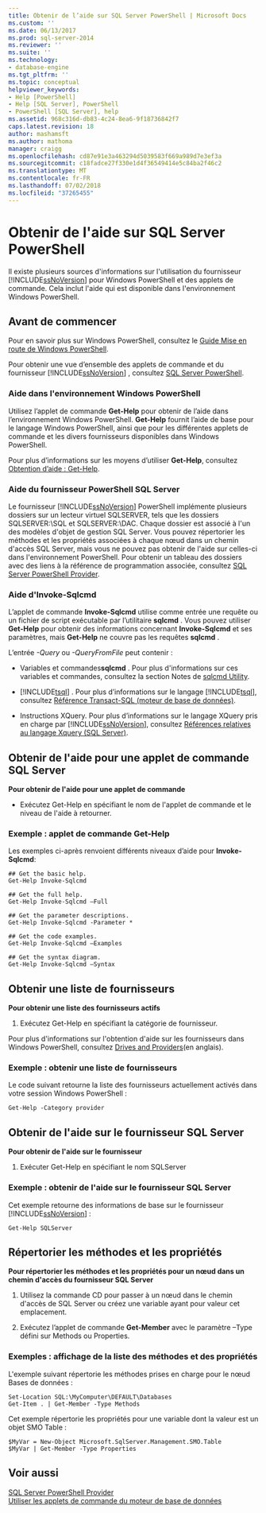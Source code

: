 ```yaml
---
title: Obtenir de l’aide sur SQL Server PowerShell | Microsoft Docs
ms.custom: ''
ms.date: 06/13/2017
ms.prod: sql-server-2014
ms.reviewer: ''
ms.suite: ''
ms.technology:
- database-engine
ms.tgt_pltfrm: ''
ms.topic: conceptual
helpviewer_keywords:
- Help [PowerShell]
- Help [SQL Server], PowerShell
- PowerShell [SQL Server], help
ms.assetid: 968c316d-db83-4c24-8ea6-9f18736842f7
caps.latest.revision: 18
author: mashamsft
ms.author: mathoma
manager: craigg
ms.openlocfilehash: cd87e91e3a463294d5039583f669a989d7e3ef3a
ms.sourcegitcommit: c18fadce27f330e1d4f36549414e5c84ba2f46c2
ms.translationtype: MT
ms.contentlocale: fr-FR
ms.lasthandoff: 07/02/2018
ms.locfileid: "37265455"
---
```

# <a name="get-help-sql-server-powershell"></a>Obtenir de l'aide sur SQL Server PowerShell
  Il existe plusieurs sources d'informations sur l'utilisation du fournisseur [!INCLUDE[ssNoVersion](../includes/ssnoversion-md.md)] pour Windows PowerShell et des applets de commande. Cela inclut l'aide qui est disponible dans l'environnement Windows PowerShell.  
  
## <a name="before-you-begin"></a>Avant de commencer  
 Pour en savoir plus sur Windows PowerShell, consultez le [Guide Mise en route de Windows PowerShell](https://technet.microsoft.com/library/hh857337.aspx).  
  
 Pour obtenir une vue d’ensemble des applets de commande et du fournisseur [!INCLUDE[ssNoVersion](../includes/ssnoversion-md.md)] , consultez [SQL Server PowerShell](../powershell/sql-server-powershell.md).  
  
### <a name="help-in-the-windows-powershell-environment"></a>Aide dans l'environnement Windows PowerShell  
 Utilisez l’applet de commande **Get-Help** pour obtenir de l’aide dans l’environnement Windows PowerShell. **Get-Help** fournit l’aide de base pour le langage Windows PowerShell, ainsi que pour les différentes applets de commande et les divers fournisseurs disponibles dans Windows PowerShell.  
  
 Pour plus d’informations sur les moyens d’utiliser **Get-Help**, consultez [Obtention d’aide : Get-Help](http://go.microsoft.com/fwlink/?LinkId=102136).  
  
### <a name="sql-server-powershell-provider-help"></a>Aide du fournisseur PowerShell SQL Server  
 Le fournisseur [!INCLUDE[ssNoVersion](../includes/ssnoversion-md.md)] PowerShell implémente plusieurs dossiers sur un lecteur virtuel SQLSERVER, tels que les dossiers SQLSERVER:\SQL et SQLSERVER:\DAC. Chaque dossier est associé à l'un des modèles d'objet de gestion SQL Server. Vous pouvez répertorier les méthodes et les propriétés associées à chaque nœud dans un chemin d'accès SQL Server, mais vous ne pouvez pas obtenir de l'aide sur celles-ci dans l'environnement PowerShell. Pour obtenir un tableau des dossiers avec des liens à la référence de programmation associée, consultez [SQL Server PowerShell Provider](../powershell/sql-server-powershell-provider.md).  
  
### <a name="invoke-sqlcmd-help"></a>Aide d'Invoke-Sqlcmd  
 L’applet de commande **Invoke-Sqlcmd** utilise comme entrée une requête ou un fichier de script exécutable par l’utilitaire **sqlcmd** . Vous pouvez utiliser **Get-Help** pour obtenir des informations concernant **Invoke-Sqlcmd** et ses paramètres, mais **Get-Help** ne couvre pas les requêtes **sqlcmd** .  
  
 L’entrée *-Query* ou *-QueryFromFile* peut contenir :  
  
-   Variables et commandes**sqlcmd** . Pour plus d'informations sur ces variables et commandes, consultez la section Notes de [sqlcmd Utility](../tools/sqlcmd-utility.md).  
  
-   [!INCLUDE[tsql](../includes/tsql-md.md)] . Pour plus d’informations sur le langage [!INCLUDE[tsql](../includes/tsql-md.md)], consultez [Référence Transact-SQL &#40;moteur de base de données&#41;](/sql/t-sql/language-reference).  
  
-   Instructions XQuery. Pour plus d’informations sur le langage XQuery pris en charge par [!INCLUDE[ssNoVersion](../includes/ssnoversion-md.md)], consultez [Références relatives au langage Xquery &#40;SQL Server&#41;](/sql/xquery/xquery-language-reference-sql-server).  
  
## <a name="get-help-for-a-sql-server-cmdlet"></a>Obtenir de l'aide pour une applet de commande SQL Server  
 **Pour obtenir de l'aide pour une applet de commande**  
  
-   Exécutez Get-Help en spécifiant le nom de l'applet de commande et le niveau de l'aide à retourner.  
  
### <a name="example-cmdlet-get-help"></a>Exemple : applet de commande Get-Help  
 Les exemples ci-après renvoient différents niveaux d’aide pour **Invoke-Sqlcmd**:  
  
```  
## Get the basic help.  
Get-Help Invoke-Sqlcmd  
  
## Get the full help.  
Get-Help Invoke-Sqlcmd –Full  
  
## Get the parameter descriptions.  
Get-Help Invoke-Sqlcmd -Parameter *  
  
## Get the code examples.  
Get-Help Invoke-Sqlcmd –Examples  
  
## Get the syntax diagram.  
Get-Help Invoke-Sqlcmd –Syntax  
```  
  
## <a name="get-a-list-of-providers"></a>Obtenir une liste de fournisseurs  
 **Pour obtenir une liste des fournisseurs actifs**  
  
1.  Exécutez Get-Help en spécifiant la catégorie de fournisseur.  
  
 Pour plus d'informations sur l'obtention d'aide sur les fournisseurs dans Windows PowerShell, consultez [Drives and Providers](http://go.microsoft.com/fwlink/?LinkId=102137)(en anglais).  
  
### <a name="example-get-a-list-of-providers"></a>Exemple : obtenir une liste de fournisseurs  
 Le code suivant retourne la liste des fournisseurs actuellement activés dans votre session Windows PowerShell :  
  
```  
Get-Help -Category provider  
```  
  
## <a name="get-help-about-the-sql-server-provider"></a>Obtenir de l'aide sur le fournisseur SQL Server  
 **Pour obtenir de l'aide sur le fournisseur**  
  
1.  Exécuter Get-Help en spécifiant le nom SQLServer  
  
### <a name="example-get-sql-server-provider-help"></a>Exemple : obtenir de l'aide sur le fournisseur SQL Server  
 Cet exemple retourne des informations de base sur le fournisseur [!INCLUDE[ssNoVersion](../includes/ssnoversion-md.md)] :  
  
```  
Get-Help SQLServer  
```  
  
## <a name="list-methods-and-properties"></a>Répertorier les méthodes et les propriétés  
 **Pour répertorier les méthodes et les propriétés pour un nœud dans un chemin d'accès du fournisseur SQL Server**  
  
1.  Utilisez la commande CD pour passer à un nœud dans le chemin d'accès de SQL Server ou créez une variable ayant pour valeur cet emplacement.  
  
2.  Exécutez l’applet de commande **Get-Member** avec le paramètre –Type défini sur Methods ou Properties.  
  
### <a name="examples-listing-methods-and-properties"></a>Exemples : affichage de la liste des méthodes et des propriétés  
 L'exemple suivant répertorie les méthodes prises en charge pour le nœud Bases de données :  
  
```  
Set-Location SQL:\MyComputer\DEFAULT\Databases  
Get-Item . | Get-Member -Type Methods  
```  
  
 Cet exemple répertorie les propriétés pour une variable dont la valeur est un objet SMO Table :  
  
```  
$MyVar = New-Object Microsoft.SqlServer.Management.SMO.Table  
$MyVar | Get-Member -Type Properties  
```  
  
## <a name="see-also"></a>Voir aussi  
 [SQL Server PowerShell Provider](../powershell/sql-server-powershell-provider.md)   
 [Utiliser les applets de commande du moteur de base de données](../../2014/database-engine/use-the-database-engine-cmdlets.md)  
  
  
